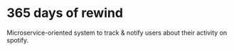 # 365 days of rewind

Microservice-oriented system to track & notify users about their activity on spotify.

